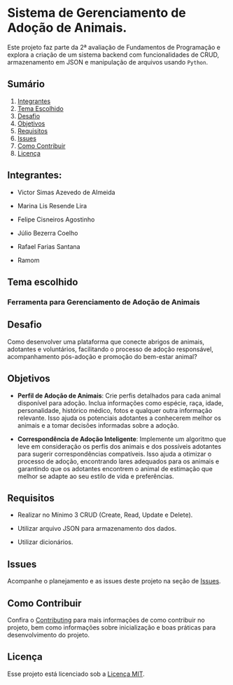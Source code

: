 # Sistema de Gerenciamento de Adoção de Animais.
Este projeto faz parte da 2ª avaliação de Fundamentos de Programação e explora a criação de um sistema backend com funcionalidades de CRUD, armazenamento em JSON e manipulação de arquivos usando ```Python```.
## Sumário
1. [Integrantes](#integrantes)
2. [Tema Escolhido](#tema-escolhido)
3. [Desafio](#desafio)
4. [Objetivos](#objetivos)
5. [Requisitos](#requisitos)
6. [Issues](#issues)
7. [Como Contribuir](#como-contribuir)
8. [Licença](#licença)


## Integrantes:

- ⁠Victor Simas Azevedo de Almeida

- ⁠Marina Lis Resende Lira

- Felipe Cisneiros Agostinho

- ⁠Júlio Bezerra Coelho

- Rafael Farias Santana⁠

- Ramom

## Tema escolhido

### **Ferramenta para Gerenciamento de Adoção de Animais**

## Desafio

Como desenvolver uma plataforma que conecte abrigos de animais, adotantes e voluntários,
facilitando o processo de adoção responsável, acompanhamento pós-adoção e promoção do
bem-estar animal?

## Objetivos

- **Perfil de Adoção de Animais**: Crie perfis detalhados para cada animal disponível para adoção. Inclua informações como espécie, raça, idade, personalidade, histórico médico, fotos e qualquer outra informação relevante. Isso ajuda os potenciais adotantes a conhecerem melhor os animais e a tomar decisões informadas sobre a adoção.

- **Correspondência de Adoção Inteligente**: Implemente um algoritmo que leve em consideração os perfis dos animais e dos possíveis adotantes para sugerir correspondências compatíveis. Isso ajuda a otimizar o processo de adoção, encontrando lares adequados para os animais e garantindo que os adotantes encontrem o animal de estimação que melhor se adapte ao seu estilo de vida e preferências.

## Requisitos

- Realizar no Mínimo 3 CRUD (Create, Read, Update e Delete).

- Utilizar arquivo JSON para armazenamento dos dados.

- Utilizar dicionários.

## Issues
Acompanhe o planejamento e as issues deste projeto na seção de [Issues](https://github.com/orgs/Projeto-Fundamentos/projects/1/views/7).

## Como Contribuir

Confira o [Contributing](./CONTRIBUTING.md) para mais informações de como contribuir no projeto, bem como informações sobre inicialização e boas práticas para desenvolvimento do projeto.

## Licença

Esse projeto está licenciado sob a [Licença MIT](./LICENSE).
